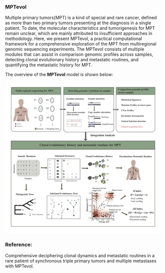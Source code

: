 ### MPTevol

Multiple primary tumors(MPT) is a kind of special and rare cancer, defined as more than two primary tumors presenting at the diagnosis in a single patient. To date, the molecular characteristics and tumorigenesis for MPT remain unclear, which are mainly attributed to insufficient approaches in methodology. Here, we present MPTevol, a practical computational framework for a comprehensive exploration of the MPT from multiregional genomic sequencing experiments. The MPTevol consists of multiple modules that can assist in comparison genomic profiles across samples, detecting clonal evolutionary history and metastatic routines, and quantifying the metastatic history for MPT.

The overview of the **MPTevol** model is shown below:

![main](MPTevol.jpg)

### Reference:
Comprehensive deciphering clonal dynamics and metastatic routines in a rare patient of synchronous triple primary tumors and multiple metastases with MPTevol.








